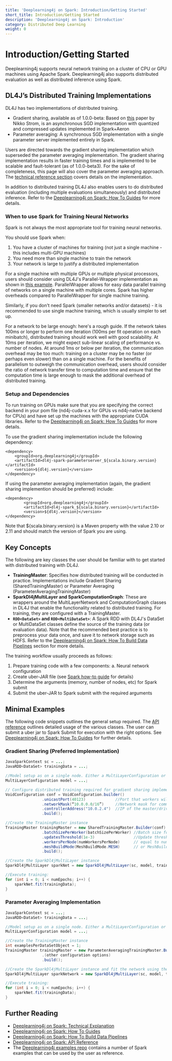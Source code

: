 ```yaml
---
title: 'Deeplearning4j on Spark: Introduction/Getting Started'
short_title: Introduction/Getting Started
description: 'Deeplearning4j on Spark: Introduction'
category: Distributed Deep Learning
weight: 0
---
```


# Introduction/Getting Started

Deeplearning4j supports neural network training on a cluster of CPU or GPU machines using Apache Spark. Deeplearning4j also supports distributed evaluation as well as distributed inference using Spark.

## DL4J’s Distributed Training Implementations

DL4J has two implementations of distributed training.

* Gradient sharing, available as of 1.0.0-beta: Based on [this](http://nikkostrom.com/publications/interspeech2015/strom_interspeech2015.pdf) paper by Nikko Strom, is an asynchronous SGD implementation with quantized and compressed updates implemented in Spark+Aeron
* Parameter averaging: A synchronous SGD implementation with a single parameter server implemented entirely in Spark.

Users are directed towards the gradient sharing implementation which superseded the parameter averaging implementation. The gradient sharing implementation results in faster training times and is implemented to be scalable and fault-tolerant \(as of 1.0.0-beta3\). For the sake of completeness, this page will also cover the parameter averaging approach. The [technical reference section](technicalref.md) covers details on the implementation.

In addition to distributed training DL4J also enables users to do distributed evaluation \(including multiple evaluations simultaneously\) and distributed inference. Refer to the [Deeplearning4j on Spark: How To Guides](howto.md) for more details.

### When to use Spark for Training Neural Networks

Spark is not always the most appropriate tool for training neural networks.

You should use Spark when:

1. You have a cluster of machines for training \(not just a single machine - this includes multi-GPU machines\) 
2. You need more than single machine to train the network
3. Your network is large to justify a distributed implementation

For a single machine with multiple GPUs or multiple physical processors, users should consider using DL4J's Parallel-Wrapper implementation as shown in [this example](https://github.com/eclipse/deeplearning4j-examples/blob/master/dl4j-cuda-specific-examples/src/main/java/org/deeplearning4j/examples/multigpu/MultiGpuLenetMnistExample.java). ParallelWrapper allows for easy data parallel training of networks on a single machine with multiple cores. Spark has higher overheads compared to ParallelWrapper for single machine training.

Similarly, if you don't need Spark \(smaller networks and/or datasets\) - it is recommended to use single machine training, which is usually simpler to set up.

For a network to be large enough: here's a rough guide. If the network takes 100ms or longer to perform one iteration \(100ms per fit operation on each minibatch\), distributed training should work well with good scalability. At 10ms per iteration, we might expect sub-linear scaling of performance vs. number of nodes. At around 1ms or below per iteration, the communication overhead may be too much: training on a cluster may be no faster \(or perhaps even slower\) than on a single machine. For the benefits of parallelism to outweigh the communication overhead, users should consider the ratio of network transfer time to computation time and ensure that the computation time is large enough to mask the additional overhead of distributed training.

### Setup and Dependencies

To run training on GPUs make sure that you are specifying the correct backend in your pom file \(nd4j-cuda-x.x for GPUs vs nd4j-native backend for CPUs\) and have set up the machines with the appropriate CUDA libraries. Refer to the [Deeplearning4j on Spark: How To Guides](howto.md) for more details.

To use the gradient sharing implementation include the following dependency:

```markup
<dependency>
    <groupId>org.deeplearning4j</groupId>
    <artifactId>dl4j-spark-parameterserver_${scala.binary.version}</artifactId>
    <version>${dl4j.version}</version>
</dependency>
```

If using the parameter averaging implementation \(again, the gradient sharing implemention should be preferred\) include:

```markup
<dependency>
        <groupId>org.deeplearning4j</groupId>
        <artifactId>dl4j-spark_${scala.binary.version}</artifactId>
        <version>${dl4j.version}</version>
</dependency>
```

Note that ${scala.binary.version} is a Maven property with the value 2.10 or 2.11 and should match the version of Spark you are using.

## Key Concepts

The following are key classes the user should be familiar with to get started with distributed training with DL4J.

* **TrainingMaster**: Specifies how distributed training will be conducted in practice. Implementations include Gradient Sharing \(SharedTrainingMaster\) or Parameter Averaging \(ParameterAveragingTrainingMaster\)
* **SparkDl4jMultiLayer and SparkComputationGraph**: These are wrappers around the MultiLayerNetwork and ComputationGraph classes in DL4J that enable the functionality related to distributed training. For training, they are configured with a TrainingMaster.
* **`RDD<DataSet>` and `RDD<MultiDataSet>`**: A Spark RDD with DL4J's DataSet or MultiDataSet classes define the source of the training data \(or evaluation data\). Note that the recommended best practice is to preprocess your data once, and save it to network storage such as HDFS. Refer to the [Deeplearning4j on Spark: How To Build Data Pipelines](data-howto.md) section for more details.

The training workflow usually proceeds as follows:

1. Prepare training code with a few components: a. Neural network configuration
2. Create uber-JAR file \(see [Spark how-to guide](https://github.com/KonduitAI/deeplearning4j-gitbook-sync/tree/0dcfcae728f97b1a1ad90384c89e04c41555b489/distributed-deep-learning/deeplearning4j-scaleout/deeplearning4j-scaleout-howto/README.md) for details\)
3. Determine the arguments \(memory, number of nodes, etc\) for Spark submit
4. Submit the uber-JAR to Spark submit with the required arguments

## Minimal Examples

The following code snippets outlines the general setup required. The [API reference](apiref.md) outlines detailed usage of the various classes. The user can submit a uber jar to Spark Submit for execution with the right options. See [Deeplearning4j on Spark: How To Guides](https://github.com/KonduitAI/deeplearning4j-gitbook-sync/tree/0dcfcae728f97b1a1ad90384c89e04c41555b489/distributed-deep-learning/deeplearning4j-scaleout/deeplearning4j-scaleout-howto/README.md) for further details.

### Gradient Sharing \(Preferred Implementation\)

```java
JavaSparkContext sc = ...;
JavaRDD<DataSet> trainingData = ...;

//Model setup as on a single node. Either a MultiLayerConfiguration or a ComputationGraphConfiguration
MultiLayerConfiguration model = ...;

// Configure distributed training required for gradient sharing implementation
VoidConfiguration conf = VoidConfiguration.builder()
                .unicastPort(40123)             //Port that workers will use to communicate. Use any free port
                .networkMask(“10.0.0.0/16”)     //Network mask for communication. Examples 10.0.0.0/24, or 192.168.0.0/16 etc
                .controllerAddress("10.0.2.4")  //IP of the master/driver
                .build();

//Create the TrainingMaster instance
TrainingMaster trainingMaster = new SharedTrainingMaster.Builder(conf)
                .batchSizePerWorker(batchSizePerWorker) //Batch size for training
                .updatesThreshold(1e-3)                 //Update threshold for quantization/compression. See technical explanation page
                .workersPerNode(numWorkersPerNode)      // equal to number of GPUs. For CPUs: use 1; use > 1 for large core count CPUs
                .meshBuildMode(MeshBuildMode.MESH)      // or MeshBuildMode.PLAIN for < 32 nodes
                .build();

//Create the SparkDl4jMultiLayer instance
SparkDl4jMultiLayer sparkNet = new SparkDl4jMultiLayer(sc, model, trainingMaster);

//Execute training:
for (int i = 0; i < numEpochs; i++) {
    sparkNet.fit(trainingData);
}
```

### Parameter Averaging Implementation

```java
JavaSparkContext sc = ...;
JavaRDD<DataSet> trainingData = ...;

//Model setup as on a single node. Either a MultiLayerConfiguration or a ComputationGraphConfiguration
MultiLayerConfiguration model = ...;

//Create the TrainingMaster instance
int examplesPerDataSetObject = 1;
TrainingMaster trainingMaster = new ParameterAveragingTrainingMaster.Builder(examplesPerDataSetObject)
                .(other configuration options)
                .build();

//Create the SparkDl4jMultiLayer instance and fit the network using the training data:
SparkDl4jMultiLayer sparkNetwork = new SparkDl4jMultiLayer(sc, model, trainingMaster);

//Execute training:
for (int i = 0; i < numEpochs; i++) {
    sparkNet.fit(trainingData);
}
```

## Further Reading

* [Deeplearning4j on Spark: Technical Explanation](technicalref.md)
* [Deeplearning4j on Spark: How To Guides](howto.md)
* [Deeplearning4j on Spark: How To Build Data Pipelines](data-howto.md)
* [Deeplearning4j on Spark: API Reference](apiref.md)
* The [Deeplearning4j examples repo](https://github.com/eclipse/deeplearning4j-examples) contains a number of Spark examples that can be used by the user as reference.

